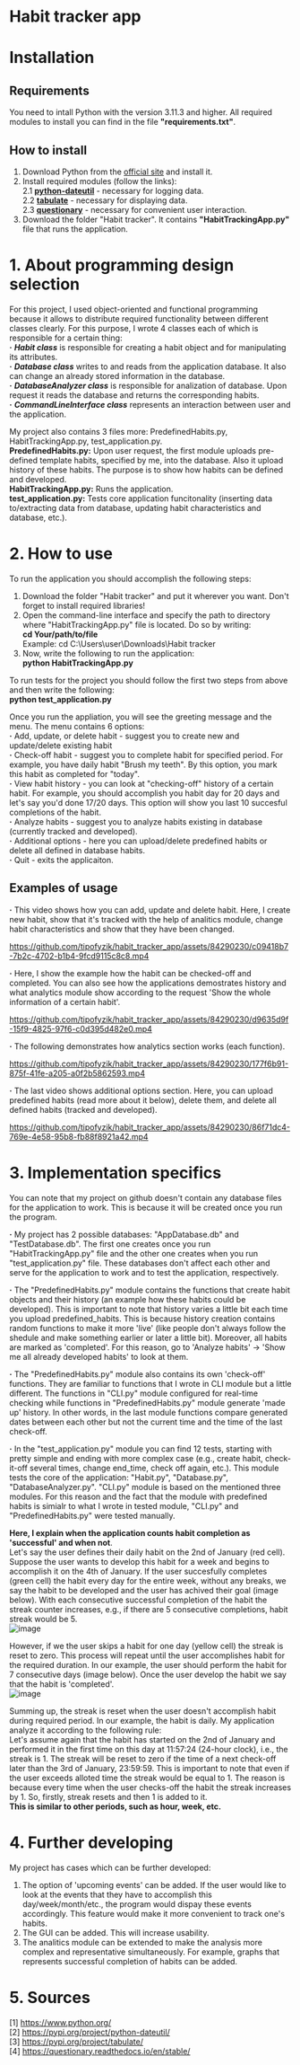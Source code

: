 # Habit tracker app


# Installation
## Requirements
You need to intall Python with the version 3.11.3 and higher.
All required modules to install you can find in the file **"requirements.txt"**.
## How to install
1. Download Python from the [official site](https://www.python.org/downloads/) and install it.  
2. Install required modules (follow the links):  
   2.1 [**python-dateutil**](https://pypi.org/project/python-dateutil/) - necessary for logging data.  
   2.2 [**tabulate**](https://pypi.org/project/tabulate/) - necessary for displaying data.  
   2.3 [**questionary**](https://questionary.readthedocs.io/en/stable/) - necessary for convenient user interaction.  
3. Download the folder "Habit tracker". It contains **"HabitTrackingApp.py"** file that runs the application.  


# 1. About programming design selection
For this project, I used object-oriented and functional programming because it allows to distribute required functionality between different classes clearly. For this purpose, I wrote 4 classes each of which is responsible for a certain thing:  
**·** **_Habit class_** is responsible for creating a habit object and for manipulating its attributes.  
**·** **_Database class_** writes to and reads from the application database. It also can change an already stored information in the database.  
**·** **_DatabaseAnalyzer class_** is responsible for analization of database. Upon request it reads the database and returns the corresponding habits.  
**·** **_CommandLineInterface class_** represents an interaction between user and the application.  

My project also contains 3 files more: PredefinedHabits.py, HabitTrackingApp.py, test_application.py.  
**PredefinedHabits.py:** Upon user request, the first module uploads pre-defined template habits, specified by me, into the database. Also it upload history of these habits. The purpose is to show how habits can be defined and developed.  
**HabitTrackingApp.py:** Runs the application.  
**test_application.py:** Tests core application funcitonality (inserting data to/extracting data from database, updating habit characteristics and database, etc.).  

# 2. How to use
To run the application you should accomplish the following steps:
1. Download the folder "Habit tracker" and put it wherever you want. Don't forget to install required libraries!
2. Open the command-line interface and specify the path to directory where "HabitTrackingApp.py" file is located. Do so by writing:  
**cd Your/path/to/file**  
Example: cd C:\Users\user\Downloads\Habit tracker  
3. Now, write the following to run the application:  
**python HabitTrackingApp.py**  

To run tests for the project you should follow the first two steps from above and then write the following:  
**python test_application.py**

Once you run the appliation, you will see the greeting message and the menu. The menu contains 6 options:  
**·** Add, update, or delete habit - suggest you to create new and update/delete existing habit  
**·** Check-off habit - suggest you to complete habit for specified period. For example, you have daily habit "Brush my teeth". By this option, you mark this habit as completed for "today".  
**·** View habit history - you can look at "checking-off" history of a certain habit. For example, you should accomplish you habit day for 20 days and let's say you'd done 17/20 days. This option will show you last 10 succesful completions of the habit.  
**·** Analyze habits - suggest you to analyze habits existing in database (currently tracked and developed).  
**·** Additional options - here you can upload/delete predefined habits or delete all defined in database habits.  
**·** Quit - exits the applicaiton.  


## Examples of usage
**·** This video shows how you can add, update and delete habit. Here, I create new habit, show that it's tracked with the help of analitics module, change habit characteristics and show that they have been changed.  


https://github.com/tipofyzik/habit_tracker_app/assets/84290230/c09418b7-7b2c-4702-b1b4-9fcd9115c8c8.mp4


**·** Here, I show the example how the habit can be checked-off and completed. You can also see how the applications demostrates history and what analytics module show according to the request 'Show the whole information of a certain habit'.


https://github.com/tipofyzik/habit_tracker_app/assets/84290230/d9635d9f-15f9-4825-97f6-c0d395d482e0.mp4


**·** The following demonstrates how analytics section works (each function).  


https://github.com/tipofyzik/habit_tracker_app/assets/84290230/177f6b91-875f-41fe-a205-a0f2b5862593.mp4


**·** The last video shows additional options section. Here, you can upload predefined habits (read more about it below), delete them, and delete all defined habits (tracked and developed).  


https://github.com/tipofyzik/habit_tracker_app/assets/84290230/86f71dc4-769e-4e58-95b8-fb88f8921a42.mp4



# 3. Implementation specifics
You can note that my project on github doesn't contain any database files for the application to work. This is because it will be created once you run the program.  

**·** My project has 2 possible databases: "AppDatabase.db" and "TestDatabase.db". The first one creates once you run "HabitTrackingApp.py" file and the other one creates when you run "test_application.py" file. These databases don't affect each other and serve for the application to work and to test the application, respectively.  

**·** The "PredefinedHabits.py" module contains the functions that create habit objects and their history (an example how these habits could be developed). This is important to note that history varies a little bit each time you upload predefined_habits. This is because history creation contains random functions to make it more 'live' (like people don't always follow the shedule and make something earlier or later a little bit). Moreover, all habits are marked as 'completed'. For this reason, go to 'Analyze habits' -> 'Show me all already developed habits' to look at them.  

**·** The "PredefinedHabits.py" module also contains its own 'check-off' functions. They are familiar to functions that I wrote in CLI module but a little different. The functions in "CLI.py" module configured for real-time checking while functions in "PredefinedHabits.py" module generate 'made up' history. In other words, in the last module functions compare generated dates between each other but not the current time and the time of the last check-off.

**·** In the "test_application.py" module you can find 12 tests, starting with pretty simple and ending with more complex case (e.g., create habit, check-it-off several times, change end_time, check off again, etc.). This module tests the core of the application: "Habit.py", "Database.py", "DatabaseAnalyzer.py". "CLI.py" module is based on the mentioned three modules. For this reason and the fact that the module with predefined habits is simialr to what I wrote in tested module, "CLI.py" and "PredefinedHabits.py" were tested manually.  

**Here, I explain when the application counts habit completion as 'successful' and when not**.  
Let's say the user defines their daily habit on the 2nd of January (red cell). Suppose the user wants to develop this habit for a week and begins to accomplish it on the 4th of January. If the user succesfully completes (green cell) the habit every day for the entire week, without any breaks, we say the habit to be developed and the user has achived their goal (image below). With each consecutive successful completion of the habit the streak counter increases, e.g., if there are 5 consecutive completions, habit streak would be 5.  
![image](https://github.com/tipofyzik/habit_tracker_app/assets/84290230/a89270d9-91c4-47d2-8b59-8c617b78cbdc)  

However, if we the user skips a habit for one day (yellow cell) the streak is reset to zero. This process will repeat until the user accomplishes habit for the required duration. In our example, the user should perform the habit for 7 consecutive days (image below). Once the user develop the habit we say that the habit is 'completed'.    
![image](https://github.com/tipofyzik/habit_tracker_app/assets/84290230/ea74a920-e354-48c6-9522-2a88b85d2f10)  

Summing up, the streak is reset when the user doesn't accomplish habit during required period. In our example, the habit is daily. My application analyze it according to the following rule:  
Let's assume again that the habit has started on the 2nd of January and performed it in the first time on this day at 11:57:24 (24-hour clock), i.e., the streak is 1. The streak will be reset to zero if the time of a next check-off later than the 3rd of January, 23:59:59. This is important to note that even if the user exceeds alloted time the streak would be equal to 1. The reason is because every time when the user checks-off the habit the streak increases by 1. So, firstly, streak resets and then 1 is added to it.  
**This is similar to other periods, such as hour, week, etc.**  


# 4. Further developing
My project has cases which can be further developed:  
1. The option of 'upcoming events' can be added. If the user would like to look at the events that they have to accomplish this day/week/month/etc., the program would dispay these events accordingly. This feature would make it more convenient to track one's habits.  
2. The GUI can be added. This will increase usability.
3. The analitics module can be extended to make the analysis more complex and representative simultaneously. For example, graphs that represents successful completion of habits can be added.  

# 5. Sources
[1] https://www.python.org/  
[2] https://pypi.org/project/python-dateutil/  
[3] https://pypi.org/project/tabulate/  
[4] https://questionary.readthedocs.io/en/stable/  
